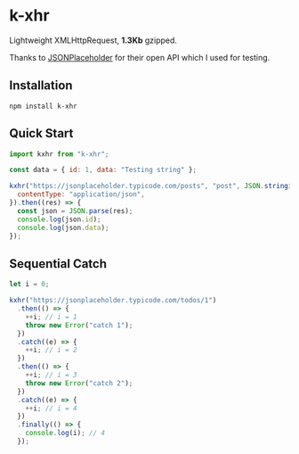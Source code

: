 # k-xhr

Lightweight XMLHttpRequest, **1.3Kb** gzipped.

Thanks to [JSONPlaceholder](https://jsonplaceholder.typicode.com/) for their open API which I used for testing.

## Installation

```
npm install k-xhr
```

## Quick Start

```javascript
import kxhr from "k-xhr";

const data = { id: 1, data: "Testing string" };

kxhr("https://jsonplaceholder.typicode.com/posts", "post", JSON.stringify(data), {
  contentType: "application/json",
}).then((res) => {
  const json = JSON.parse(res);
  console.log(json.id);
  console.log(json.data);
});
```

## Sequential Catch

```javascript
let i = 0;

kxhr("https://jsonplaceholder.typicode.com/todos/1")
  .then(() => {
    ++i; // i = 1
    throw new Error("catch 1");
  })
  .catch((e) => {
    ++i; // i = 2
  })
  .then(() => {
    ++i; // i = 3
    throw new Error("catch 2");
  })
  .catch((e) => {
    ++i; // i = 4
  })
  .finally(() => {
    console.log(i); // 4
  });
```
